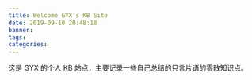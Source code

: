 ```yaml
---
title: Welcome GYX's KB Site
date: 2019-09-10 20:48:18
banner:
tags:
categories:
---
```

这是 GYX 的个人 KB 站点，主要记录一些自己总结的只言片语的零散知识点。
